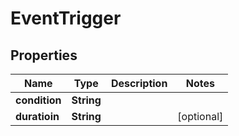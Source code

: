 

# EventTrigger


## Properties

| Name | Type | Description | Notes |
|------------ | ------------- | ------------- | -------------|
|**condition** | **String** |  |  |
|**duratioin** | **String** |  |  [optional] |



